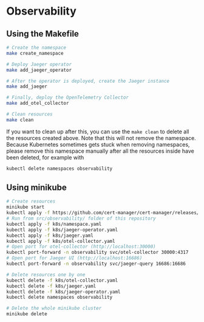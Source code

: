 # Observability

## Using the Makefile

```bash
# Create the namespace
make create_namespace

# Deploy Jaeger operator
make add_jaeger_operator

# After the operator is deployed, create the Jaeger instance
make add_jaeger

# Finally, deploy the OpenTelemetry Collector
make add_otel_collector

# Clean resources
make clean
```

If you want to clean up after this, you can use the `make clean` to delete
all the resources created above. Note that this will not remove the namespace.
Because Kubernetes sometimes gets stuck when removing namespaces, please remove
this namespace manually after all the resources inside have been deleted,
for example with

```bash
kubectl delete namespaces observability
```

## Using minikube

```bash
# Create resources
minikube start
kubectl apply -f https://github.com/cert-manager/cert-manager/releases/download/v1.13.1/cert-manager.yaml
# Run from src/observability/ folder of this repository
kubectl apply -f k8s/namespace.yaml
kubectl apply -f k8s/jaeger-operator.yaml
kubectl apply -f k8s/jaeger.yaml
kubectl apply -f k8s/otel-collector.yaml
# Open port for otel-collector (http://localhost:30000)
kubectl port-forward -n observability svc/otel-collector 30000:4317
# Open port for Jaeger UI (http://localhost:16686)
kubectl port-forward -n observability svc/jaeger-query 16686:16686

# Delete resources one by one
kubectl delete -f k8s/otel-collector.yaml
kubectl delete -f k8s/jaeger.yaml
kubectl delete -f k8s/jaeger-operator.yaml
kubectl delete namespaces observability

# Delete the whole minikube cluster
minikube delete
```
